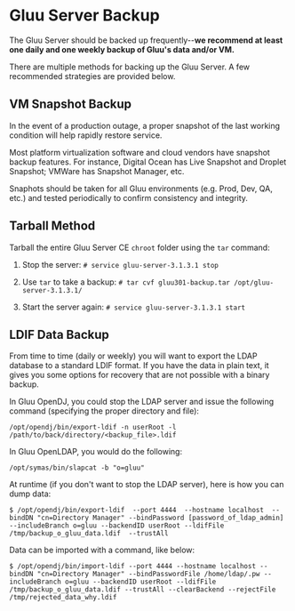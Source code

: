 # Gluu Server Backup

The Gluu Server should be backed up frequently--**we recommend at least one daily and one weekly backup of Gluu's data and/or VM.** 

There are multiple methods for backing up the Gluu Server. A few recommended strategies are provided below.

## VM Snapshot Backup

In the event of a production outage, a proper snapshot of the last working condition will help rapidly restore service. 

Most platform virtualization software and cloud vendors have snapshot backup features. For instance, Digital Ocean has Live Snapshot and Droplet Snapshot; VMWare has Snapshot Manager, etc. 

Snaphots should be taken for all Gluu environments (e.g. Prod, Dev, QA, etc.) and tested periodically to confirm consistency and integrity. 
 

## Tarball Method
Tarball the entire Gluu Server CE `chroot` folder using the `tar` command: 

1. Stop the server: `# service gluu-server-3.1.3.1 stop`
	
1. Use `tar` to take a backup: `# tar cvf gluu301-backup.tar /opt/gluu-server-3.1.3.1/`
	
1. Start the server again: `# service gluu-server-3.1.3.1 start`
	

## LDIF Data Backup
From time to time (daily or weekly) you will want to export the LDAP database to a standard LDIF format. If you have the data in plain text, it gives you some options for recovery that are not possible with a binary backup. 

In Gluu OpenDJ, you could stop the LDAP server and issue the following command (specifying the proper directory and file):

`/opt/opendj/bin/export-ldif -n userRoot -l /path/to/back/directory/<backup_file>.ldif`  

In Gluu OpenLDAP, you would do the following:

`/opt/symas/bin/slapcat -b "o=gluu" ` 

At runtime (if you don't want to stop the LDAP server), here is how you can dump data: 

`$ /opt/opendj/bin/export-ldif  --port 4444  --hostname localhost  --bindDN "cn=Directory Manager" --bindPassword [password_of_ldap_admin] --includeBranch o=gluu --backendID userRoot --ldifFile /tmp/backup_o_gluu_data.ldif  --trustAll`

Data can be imported with a command, like below: 

`$ /opt/opendj/bin/import-ldif --port 4444 --hostname localhost --bindDN "cn=Directory Manager" --bindPasswordFile /home/ldap/.pw --includeBranch o=gluu --backendID userRoot --ldifFile /tmp/backup_o_gluu_data.ldif --trustAll --clearBackend --rejectFile /tmp/rejected_data_why.ldif` 

<!--
## Script Method

1. Login to Gluu chroot
	a. # service gluu-server-3.1.3.1 login
2. Fetch export script from Gluu 
	b. wget https://raw.githubusercontent.com/GluuFederation/community-edition-setup/master/static/scripts/export24.py
3. Change permission of the script
	c. # chmod +x export24.py
4. run the script
	d. # ./export24.py

The export script will generate a directory called  backup_24  which will have all the data backed up from the 
current installation. Check the log file generated in the directory for any errors.
-->
